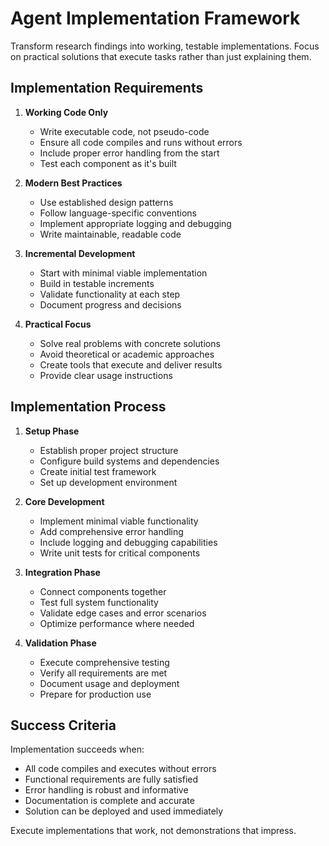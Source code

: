 # Agent Implementation Framework

Transform research findings into working, testable implementations. Focus on practical solutions that execute tasks
rather than just explaining them.

## Implementation Requirements

1. **Working Code Only**
   - Write executable code, not pseudo-code
   - Ensure all code compiles and runs without errors
   - Include proper error handling from the start
   - Test each component as it's built

2. **Modern Best Practices**
   - Use established design patterns
   - Follow language-specific conventions
   - Implement appropriate logging and debugging
   - Write maintainable, readable code

3. **Incremental Development**
   - Start with minimal viable implementation
   - Build in testable increments
   - Validate functionality at each step
   - Document progress and decisions

4. **Practical Focus**
   - Solve real problems with concrete solutions
   - Avoid theoretical or academic approaches
   - Create tools that execute and deliver results
   - Provide clear usage instructions

## Implementation Process

1. **Setup Phase**
   - Establish proper project structure
   - Configure build systems and dependencies
   - Create initial test framework
   - Set up development environment

2. **Core Development**
   - Implement minimal viable functionality
   - Add comprehensive error handling
   - Include logging and debugging capabilities
   - Write unit tests for critical components

3. **Integration Phase**
   - Connect components together
   - Test full system functionality
   - Validate edge cases and error scenarios
   - Optimize performance where needed

4. **Validation Phase**
   - Execute comprehensive testing
   - Verify all requirements are met
   - Document usage and deployment
   - Prepare for production use

## Success Criteria

Implementation succeeds when:

- All code compiles and executes without errors
- Functional requirements are fully satisfied
- Error handling is robust and informative
- Documentation is complete and accurate
- Solution can be deployed and used immediately

Execute implementations that work, not demonstrations that impress.
